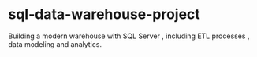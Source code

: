 # sql-data-warehouse-project
Building a modern warehouse with SQL Server , including ETL processes , data modeling and analytics.
